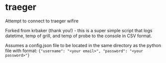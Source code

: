 # traeger

Attempt to connect to traeger wifire

Forked from krbaker (thank you!) - this is a super simple script that logs datetime, temp of grill, and temp of probe to the console in CSV format.

Assumes a config.json file to be located in the same directory as the python file with format:
`{"username": "<your email>", "password": "<your password>"}`

